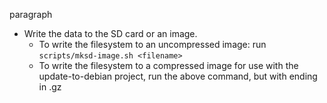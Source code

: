 paragraph
 * Write the data to the SD card or an image.
    - To write the filesystem to an uncompressed image: run `scripts/mksd-image.sh <filename>`
    - To write the filesystem to a compressed image for use with the update-to-debian project,
      run the above command, but with <filename> ending in .gz
